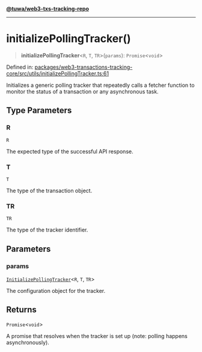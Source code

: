 [**@tuwa/web3-txs-tracking-repo**](../../../README.md)

***

# initializePollingTracker()

> **initializePollingTracker**\<`R`, `T`, `TR`\>(`params`): `Promise`\<`void`\>

Defined in: [packages/web3-transactions-tracking-core/src/utils/initializePollingTracker.ts:61](https://github.com/TuwaIO/web3-transactions-tracking/blob/f8d699df89c32cb5de5ecc3bf5431b3c080f2660/packages/web3-transactions-tracking-core/src/utils/initializePollingTracker.ts#L61)

Initializes a generic polling tracker that repeatedly calls a fetcher function
to monitor the status of a transaction or any asynchronous task.

## Type Parameters

### R

`R`

The expected type of the successful API response.

### T

`T`

The type of the transaction object.

### TR

`TR`

The type of the tracker identifier.

## Parameters

### params

[`InitializePollingTracker`](../type-aliases/InitializePollingTracker.md)\<`R`, `T`, `TR`\>

The configuration object for the tracker.

## Returns

`Promise`\<`void`\>

A promise that resolves when the tracker is set up (note: polling happens asynchronously).
